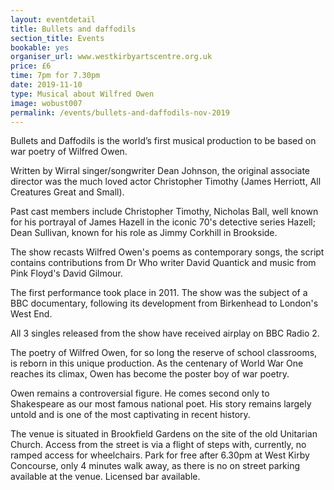 ```yaml
---
layout: eventdetail
title: Bullets and daffodils
section_title: Events
bookable: yes
organiser_url: www.westkirbyartscentre.org.uk
price: £6
time: 7pm for 7.30pm
date: 2019-11-10
type: Musical about Wilfred Owen
image: wobust007
permalink: /events/bullets-and-daffodils-nov-2019
---
```


Bullets and Daffodils is the world’s first musical production to be based on war poetry of Wilfred Owen.

Written by Wirral singer/songwriter Dean Johnson, the original associate director was the much loved actor Christopher Timothy (James Herriott, All Creatures Great and Small).

Past cast members include Christopher Timothy, Nicholas Ball, well known for his portrayal of James Hazell in the iconic 70's detective series Hazell; Dean Sullivan, known for his
role as Jimmy Corkhill in Brookside.

The show recasts Wilfred Owen's poems as contemporary songs, the script contains contributions from Dr Who writer David Quantick and music from Pink Floyd's David Gilmour.

The first performance took place in 2011. The show was the subject of a BBC documentary, following its development from Birkenhead to London's West End.

All 3 singles released from the show have received airplay on BBC Radio 2.

The poetry of Wilfred Owen, for so long the reserve of school classrooms, is reborn in this unique production. As the centenary of World War One reaches its climax, Owen has become the poster boy of war poetry.

Owen remains a controversial figure. He comes second only to Shakespeare as our most famous national poet. His story remains largely untold and is one of the most captivating
in recent history.

The venue is situated in Brookfield Gardens on the site of the old Unitarian Church. Access from the street is via a flight of steps with, currently, no ramped access for wheelchairs.
Park for free after 6.30pm at West Kirby Concourse, only 4 minutes walk away, as there is no on street parking available at the venue. Licensed bar available.
